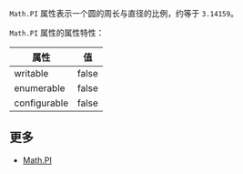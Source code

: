 `Math.PI` 属性表示一个圆的周长与直径的比例，约等于 `3.14159`。

`Math.PI` 属性的属性特性：

|  属性         | 值     |
| ------------  | -------|
|  writable     | false  |
|  enumerable   | false  |
|  configurable | false  |

## 更多

*   [Math.PI](https://developer.mozilla.org/zh-CN/docs/Web/JavaScript/Reference/Global_Objects/Math/PI)